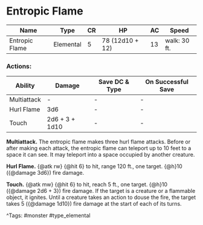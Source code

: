 # Entropic Flame

| Name | Type | CR | HP | AC | Speed |
|------|------|----|----|----|-------|
| Entropic Flame | Elemental | 5 | 78 (12d10 + 12) | 13 | walk: 30 ft. |

### Actions:

| Ability | Damage | Save DC & Type | On Successful Save |
|---------|--------|----------------|--------------------|
| Multiattack | - | - | - |
| Hurl Flame | 3d6 | - | - |
| Touch | 2d6 + 3 + 1d10 | - | - |


**Multiattack.** The entropic flame makes three hurl flame attacks. Before or after making each attack, the entropic flame can teleport up to 10 feet to a space it can see. It may teleport into a space occupied by another creature.

**Hurl Flame.** {@atk rw} {@hit 6} to hit, range 120 ft., one target. {@h}10 ({@damage 3d6}) fire damage.

**Touch.** {@atk mw} {@hit 6} to hit, reach 5 ft., one target. {@h}10 ({@damage 2d6 + 3}) fire damage. If the target is a creature or a flammable object, it ignites. Until a creature takes an action to douse the fire, the target takes 5 ({@damage 1d10}) fire damage at the start of each of its turns.

^Tags: #monster #type_elemental